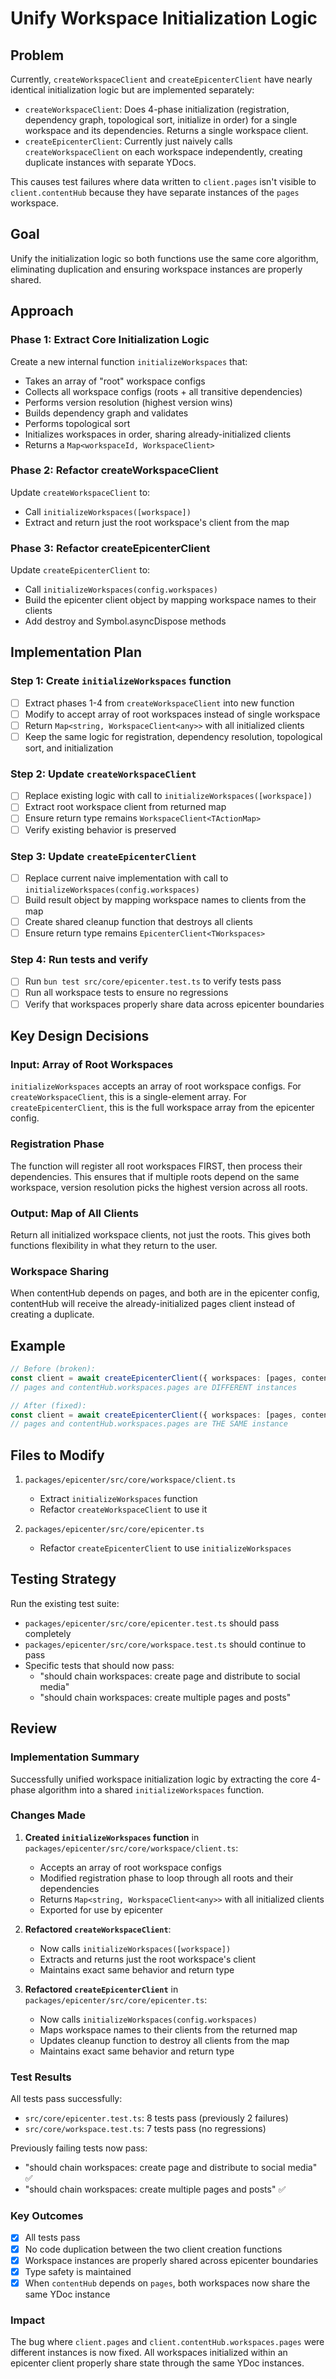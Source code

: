 # Unify Workspace Initialization Logic

## Problem

Currently, `createWorkspaceClient` and `createEpicenterClient` have nearly identical initialization logic but are implemented separately:

- `createWorkspaceClient`: Does 4-phase initialization (registration, dependency graph, topological sort, initialize in order) for a single workspace and its dependencies. Returns a single workspace client.
- `createEpicenterClient`: Currently just naively calls `createWorkspaceClient` on each workspace independently, creating duplicate instances with separate YDocs.

This causes test failures where data written to `client.pages` isn't visible to `client.contentHub` because they have separate instances of the `pages` workspace.

## Goal

Unify the initialization logic so both functions use the same core algorithm, eliminating duplication and ensuring workspace instances are properly shared.

## Approach

### Phase 1: Extract Core Initialization Logic

Create a new internal function `initializeWorkspaces` that:
- Takes an array of "root" workspace configs
- Collects all workspace configs (roots + all transitive dependencies)
- Performs version resolution (highest version wins)
- Builds dependency graph and validates
- Performs topological sort
- Initializes workspaces in order, sharing already-initialized clients
- Returns a `Map<workspaceId, WorkspaceClient>`

### Phase 2: Refactor createWorkspaceClient

Update `createWorkspaceClient` to:
- Call `initializeWorkspaces([workspace])`
- Extract and return just the root workspace's client from the map

### Phase 3: Refactor createEpicenterClient

Update `createEpicenterClient` to:
- Call `initializeWorkspaces(config.workspaces)`
- Build the epicenter client object by mapping workspace names to their clients
- Add destroy and Symbol.asyncDispose methods

## Implementation Plan

### Step 1: Create `initializeWorkspaces` function
- [ ] Extract phases 1-4 from `createWorkspaceClient` into new function
- [ ] Modify to accept array of root workspaces instead of single workspace
- [ ] Return `Map<string, WorkspaceClient<any>>` with all initialized clients
- [ ] Keep the same logic for registration, dependency resolution, topological sort, and initialization

### Step 2: Update `createWorkspaceClient`
- [ ] Replace existing logic with call to `initializeWorkspaces([workspace])`
- [ ] Extract root workspace client from returned map
- [ ] Ensure return type remains `WorkspaceClient<TActionMap>`
- [ ] Verify existing behavior is preserved

### Step 3: Update `createEpicenterClient`
- [ ] Replace current naive implementation with call to `initializeWorkspaces(config.workspaces)`
- [ ] Build result object by mapping workspace names to clients from the map
- [ ] Create shared cleanup function that destroys all clients
- [ ] Ensure return type remains `EpicenterClient<TWorkspaces>`

### Step 4: Run tests and verify
- [ ] Run `bun test src/core/epicenter.test.ts` to verify tests pass
- [ ] Run all workspace tests to ensure no regressions
- [ ] Verify that workspaces properly share data across epicenter boundaries

## Key Design Decisions

### Input: Array of Root Workspaces
`initializeWorkspaces` accepts an array of root workspace configs. For `createWorkspaceClient`, this is a single-element array. For `createEpicenterClient`, this is the full workspace array from the epicenter config.

### Registration Phase
The function will register all root workspaces FIRST, then process their dependencies. This ensures that if multiple roots depend on the same workspace, version resolution picks the highest version across all roots.

### Output: Map of All Clients
Return all initialized workspace clients, not just the roots. This gives both functions flexibility in what they return to the user.

### Workspace Sharing
When contentHub depends on pages, and both are in the epicenter config, contentHub will receive the already-initialized pages client instead of creating a duplicate.

## Example

```typescript
// Before (broken):
const client = await createEpicenterClient({ workspaces: [pages, contentHub] });
// pages and contentHub.workspaces.pages are DIFFERENT instances

// After (fixed):
const client = await createEpicenterClient({ workspaces: [pages, contentHub] });
// pages and contentHub.workspaces.pages are THE SAME instance
```

## Files to Modify

1. `packages/epicenter/src/core/workspace/client.ts`
   - Extract `initializeWorkspaces` function
   - Refactor `createWorkspaceClient` to use it

2. `packages/epicenter/src/core/epicenter.ts`
   - Refactor `createEpicenterClient` to use `initializeWorkspaces`

## Testing Strategy

Run the existing test suite:
- `packages/epicenter/src/core/epicenter.test.ts` should pass completely
- `packages/epicenter/src/core/workspace.test.ts` should continue to pass
- Specific tests that should now pass:
  - "should chain workspaces: create page and distribute to social media"
  - "should chain workspaces: create multiple pages and posts"

## Review

### Implementation Summary

Successfully unified workspace initialization logic by extracting the core 4-phase algorithm into a shared `initializeWorkspaces` function.

### Changes Made

1. **Created `initializeWorkspaces` function** in `packages/epicenter/src/core/workspace/client.ts`:
   - Accepts an array of root workspace configs
   - Modified registration phase to loop through all roots and their dependencies
   - Returns `Map<string, WorkspaceClient<any>>` with all initialized clients
   - Exported for use by epicenter

2. **Refactored `createWorkspaceClient`**:
   - Now calls `initializeWorkspaces([workspace])`
   - Extracts and returns just the root workspace's client
   - Maintains exact same behavior and return type

3. **Refactored `createEpicenterClient`** in `packages/epicenter/src/core/epicenter.ts`:
   - Now calls `initializeWorkspaces(config.workspaces)`
   - Maps workspace names to their clients from the returned map
   - Updates cleanup function to destroy all clients from the map
   - Maintains exact same behavior and return type

### Test Results

All tests pass successfully:
- `src/core/epicenter.test.ts`: 8 tests pass (previously 2 failures)
- `src/core/workspace.test.ts`: 7 tests pass (no regressions)

Previously failing tests now pass:
- "should chain workspaces: create page and distribute to social media" ✅
- "should chain workspaces: create multiple pages and posts" ✅

### Key Outcomes

- [x] All tests pass
- [x] No code duplication between the two client creation functions
- [x] Workspace instances are properly shared across epicenter boundaries
- [x] Type safety is maintained
- [x] When `contentHub` depends on `pages`, both workspaces now share the same YDoc instance

### Impact

The bug where `client.pages` and `client.contentHub.workspaces.pages` were different instances is now fixed. All workspaces initialized within an epicenter client properly share state through the same YDoc instances.
